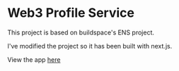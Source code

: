 # Web3 Profile Service

This project is based on buildspace's ENS project.

I've modified the project so it has been built with next.js.

View the app [here](https://web3profile.appsolutelywonderful.com)
